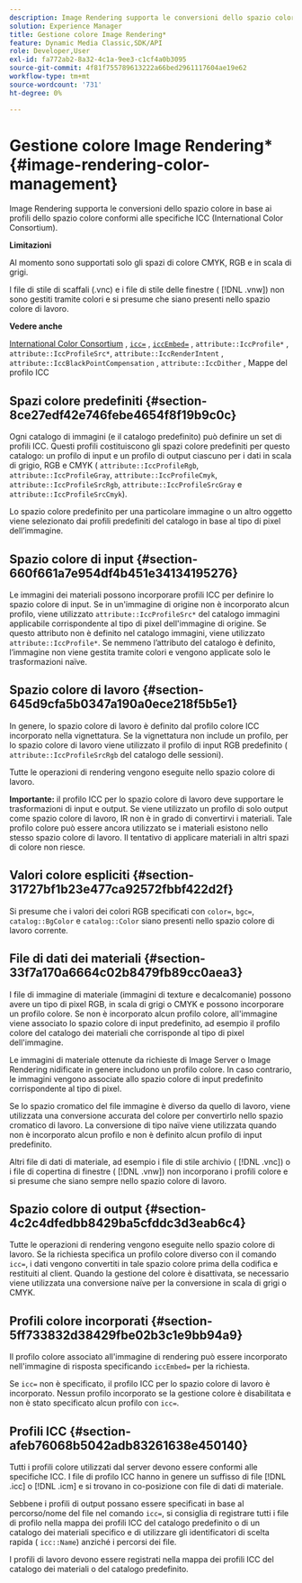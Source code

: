 ```yaml
---
description: Image Rendering supporta le conversioni dello spazio colore in base ai profili dello spazio colore conformi alle specifiche ICC (International Color Consortium).
solution: Experience Manager
title: Gestione colore Image Rendering*
feature: Dynamic Media Classic,SDK/API
role: Developer,User
exl-id: fa772ab2-8a32-4c1a-9ee3-c1cf4a0b3095
source-git-commit: 4f81f755789613222a66bed2961117604ae19e62
workflow-type: tm+mt
source-wordcount: '731'
ht-degree: 0%

---
```


# Gestione colore Image Rendering*{#image-rendering-color-management}

Image Rendering supporta le conversioni dello spazio colore in base ai profili dello spazio colore conformi alle specifiche ICC (International Color Consortium).

**Limitazioni**

Al momento sono supportati solo gli spazi di colore CMYK, RGB e in scala di grigi.

I file di stile di scaffali (.vnc) e i file di stile delle finestre ( [!DNL .vnw]) non sono gestiti tramite colori e si presume che siano presenti nello spazio colore di lavoro.

**Vedere anche**

[International Color Consortium](https://www.color.org/index.xalter) , [`icc=`](../../../../../ir-api/http-protocol/image-rendering-api-ref/c-ir-http-protocol-ref/c-ir-http-protocol-command-reference/r-ir-icc.md#reference-86a2fff3cef24982ad2063d977a16e06) , [`iccEmbed=`](../../../../../ir-api/http-protocol/image-rendering-api-ref/c-ir-http-protocol-ref/c-ir-http-protocol-command-reference/r-ir-iccembed.md#reference-47a433138c7c4b29b9b29871b2491a7f) , `attribute::IccProfile*` , `attribute::IccProfileSrc*`, `attribute::IccRenderIntent` , `attribute::IccBlackPointCompensation` , `attribute::IccDither` , Mappe del profilo ICC

## Spazi colore predefiniti {#section-8ce27edf42e746febe4654f8f19b9c0c}

Ogni catalogo di immagini (e il catalogo predefinito) può definire un set di profili ICC. Questi profili costituiscono gli spazi colore predefiniti per questo catalogo: un profilo di input e un profilo di output ciascuno per i dati in scala di grigio, RGB e CMYK ( `attribute::IccProfileRgb`, `attribute::IccProfileGray`, `attribute::IccProfileCmyk`, `attribute::IccProfileSrcRgb`, `attribute::IccProfileSrcGray` e `attribute::IccProfileSrcCmyk`).

Lo spazio colore predefinito per una particolare immagine o un altro oggetto viene selezionato dai profili predefiniti del catalogo in base al tipo di pixel dell’immagine.

## Spazio colore di input {#section-660f661a7e954df4b451e34134195276}

Le immagini dei materiali possono incorporare profili ICC per definire lo spazio colore di input. Se in un&#39;immagine di origine non è incorporato alcun profilo, viene utilizzato `attribute::IccProfileSrc*` del catalogo immagini applicabile corrispondente al tipo di pixel dell&#39;immagine di origine. Se questo attributo non è definito nel catalogo immagini, viene utilizzato `attribute::IccProfile*`. Se nemmeno l’attributo del catalogo è definito, l’immagine non viene gestita tramite colori e vengono applicate solo le trasformazioni naïve.

## Spazio colore di lavoro {#section-645d9cfa5b0347a190a0ece218f5b5e1}

In genere, lo spazio colore di lavoro è definito dal profilo colore ICC incorporato nella vignettatura. Se la vignettatura non include un profilo, per lo spazio colore di lavoro viene utilizzato il profilo di input RGB predefinito ( `attribute::IccProfileSrcRgb` del catalogo delle sessioni).

Tutte le operazioni di rendering vengono eseguite nello spazio colore di lavoro.

**Importante:** il profilo ICC per lo spazio colore di lavoro deve supportare le trasformazioni di input e output. Se viene utilizzato un profilo di solo output come spazio colore di lavoro, IR non è in grado di convertirvi i materiali. Tale profilo colore può essere ancora utilizzato se i materiali esistono nello stesso spazio colore di lavoro. Il tentativo di applicare materiali in altri spazi di colore non riesce.

## Valori colore espliciti {#section-31727bf1b23e477ca92572fbbf422d2f}

Si presume che i valori dei colori RGB specificati con `color=`, `bgc=`, `catalog::BgColor` e `catalog::Color` siano presenti nello spazio colore di lavoro corrente.

## File di dati dei materiali {#section-33f7a170a6664c02b8479fb89cc0aea3}

I file di immagine di materiale (immagini di texture e decalcomanie) possono avere un tipo di pixel RGB, in scala di grigi o CMYK e possono incorporare un profilo colore. Se non è incorporato alcun profilo colore, all&#39;immagine viene associato lo spazio colore di input predefinito, ad esempio il profilo colore del catalogo dei materiali che corrisponde al tipo di pixel dell&#39;immagine.

Le immagini di materiale ottenute da richieste di Image Server o Image Rendering nidificate in genere includono un profilo colore. In caso contrario, le immagini vengono associate allo spazio colore di input predefinito corrispondente al tipo di pixel.

Se lo spazio cromatico del file immagine è diverso da quello di lavoro, viene utilizzata una conversione accurata del colore per convertirlo nello spazio cromatico di lavoro. La conversione di tipo naïve viene utilizzata quando non è incorporato alcun profilo e non è definito alcun profilo di input predefinito.

Altri file di dati di materiale, ad esempio i file di stile archivio ( [!DNL .vnc]) o i file di copertina di finestre ( [!DNL .vnw]) non incorporano i profili colore e si presume che siano sempre nello spazio colore di lavoro.

## Spazio colore di output {#section-4c2c4dfedbb8429ba5cfddc3d3eab6c4}

Tutte le operazioni di rendering vengono eseguite nello spazio colore di lavoro. Se la richiesta specifica un profilo colore diverso con il comando `icc=`, i dati vengono convertiti in tale spazio colore prima della codifica e restituiti al client. Quando la gestione del colore è disattivata, se necessario viene utilizzata una conversione naïve per la conversione in scala di grigi o CMYK.

## Profili colore incorporati {#section-5ff733832d38429fbe02b3c1e9bb94a9}

Il profilo colore associato all&#39;immagine di rendering può essere incorporato nell&#39;immagine di risposta specificando `iccEmbed=` per la richiesta.

Se `icc=` non è specificato, il profilo ICC per lo spazio colore di lavoro è incorporato. Nessun profilo incorporato se la gestione colore è disabilitata e non è stato specificato alcun profilo con `icc=`.

## Profili ICC {#section-afeb76068b5042adb83261638e450140}

Tutti i profili colore utilizzati dal server devono essere conformi alle specifiche ICC. I file di profilo ICC hanno in genere un suffisso di file [!DNL .icc] o [!DNL .icm] e si trovano in co-posizione con file di dati di materiale.

Sebbene i profili di output possano essere specificati in base al percorso/nome del file nel comando `icc=`, si consiglia di registrare tutti i file di profilo nella mappa dei profili ICC del catalogo predefinito o di un catalogo dei materiali specifico e di utilizzare gli identificatori di scelta rapida ( `icc::Name`) anziché i percorsi dei file.

I profili di lavoro devono essere registrati nella mappa dei profili ICC del catalogo dei materiali o del catalogo predefinito.
